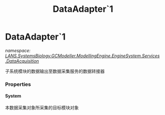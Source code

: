 ﻿---
title: DataAdapter`1
---

# DataAdapter`1
_namespace: [LANS.SystemsBiology.GCModeller.ModellingEngine.EngineSystem.Services.DataAcquisition](N-LANS.SystemsBiology.GCModeller.ModellingEngine.EngineSystem.Services.DataAcquisition.html)_

子系统模块的数据输出至数据采集服务的数据转接器



### Properties

#### System
本数据采集对象所采集的目标模块对象

